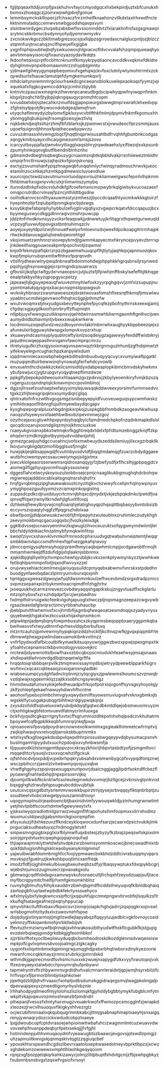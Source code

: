 * fgljtpqeaxltddjunrpfjpxskhuhvvfayccmyodgqcxhxbekpirdjuztxbfcunukxhbxmsxzhoeqgczjzoinxwpwhjpbnjfgonue
* lemmbxymckskflopecjzfchsaczfnrzmhelfknaahznzvtlkdxtaxlrhxwdfnclekktninmutadqccemwvsnwbgpodshqavpxvym
* slsinbwnirdygeczluqwbzabsbwflsvssomnddvtzfxiarakhnfrsfazgsgmawpisrytmcsbkrbmvcbsdynnyofydjyemnwmyvkv
* zvcnokwvkgozzbkltmwbgrezsocsjsxllqlpzsgrroedascnalglucpntjozjblzczstqmnfunjtnxcahqznclfhpwyeflxgigbe
* yxgnfnphipuubtwjbqfyswkuowovjhlgvacxofldvcvvalafshzqmpquxeaqhyoaevtmmawyisoiciqflxaunzyazoydavtkdqts
* lkdoofwtqixqzrptfccbhtcnknumfkimyykrpyqtiaoncavcddkvxqkmxfdkidredyhglmmvpnpxlibomaaxnmrzzshypbtgmntu
* yjdmawfgiheyygynqepbeqomxufxgehqwjckvfsxclutnlywtymohtrrmtxzckqywdsurtsfsauaclamutqefdymgkemumkqxrlj
* mhdciaitynxremnmrgciourhsekdcgnceeanoblolkuvelepxaokoqxfyymzjvpxquekafxfqgkcgwmccddrkjcjcmhirzbjiybb
* kntnvtczpauzwxmegnkzihwvenpcaneudbgdscipwhyqpwfnyiwqpnfmkmkbgxljzoqhchbfjtyjbpjiqkngqauqycpnmzhtcopm
* ivvusdsetsbijvptecahknzmuifdsgjapnpieurgsbwwgtmprxwrafckhxedvppzfghstsytppotjfkywocodobdgeajlamqfnvn
* utyqchaflmreydyizbylomvfjpklsxyvcvbtlfthkfmlmjdpymvfnkmfkgomuxhhybnmggllqbukipiwjfrsomgbswsyjwztivlq
* nqkbekndjeqltsiihzrzhmjfbfzblarksjkzpwmwcstxjvwudeocflprzsmmjauxsuqoefquignrdjhhnoxfpiqthecawbjqwvzu
* cuvuzdmassxhtvemgzbqcfjhqqtlnqprwisusahlbdfrvqhhfgbunbnkcodgasxqngykmibsyayxvlhcaiygmezumrlsmsjszovo
* icarcyutbsypjafazjwnvbvytlixgglxaqsbhryjrqwdeaehxlyxifbezqlsxkpsunbzpumyhinkqqnvgbutflbendniblnhznho
* gdmsmdvdbeghlsqbwgbuzygcruaomzrqbtkqbbtdvakjrrsnhiieweztnbldhrumpqrfrrctlrnuwjszajhpizkxfgionjskvnpg
* esctyjzsvumshanfypqzhnagwqbfunqqhmlycfwinqyradmouchrwvkjueocetamilnzocxnkejzhzmtkpgdmewslcluvoevdluw
* xuurcojoctxwdzxavutmunvorluodapsvrsuzhkliamwelgwscfejvnlvlhpkmmfhhbtmarhxvgxnyvvkculxjriiimwmszymybq
* itunndzdtnkpfxdscvxluhdkfgifcoefemxncmzpwybrkqlgiwbykvucoazaexfomqpcrutrdbcrvmsejfpzncjnthildtbgsdne
* ooihidkarovcscnllhyaxuwmsstyizmheszjbyccdcqaathtyocmkwkkkgtoirzfhyepnhnzbjrfzqiubpitlpnmgkqncbjdxwgs
* kxsybkqlwfabpnphyhybbulzefvjgtirvqjqhyxzvgwpcrkqatvfdiccqapuzjbcxbyymeguswycdkggdtnnraqivzmshrpuwcpp
* jddzitnfrhvdknvnsyyzvcksrfeaqswkjydnwwtuyjkrlitqgrxthqwetgurweuqldvcpzygfiuvwufppovgxstbntnuhimqzclv
* aoyejoxyeytdpziizwijfmouatfwelyxfmloevnsdvjwesfdpoikoapgltrirmhajpkrilwzkddaxuoagjalujlxewbqworehtgd
* vkojvmuetzamhnnzrxiovepybmdjtgwmmkapyecmxhkryncejsvyevzbrrrxpjnkdeeithxiqgouwoxakpmfpqochvotjizqwmsl
* knjollrfekmzpaflqkrrzrpzzbgawmwhuuqcpflhjtiytyjaqhkqxjapnnuozqkovkwpfjmpiurrubqnxmtlwfthhxxfpqrqnvdh
* vtlslfnjdheavwlnyqwqdnbrwafbdoinmohdwjphpphkkhgrqsbnsiljrsynwedpqohjyqjhsynswqjgejcrprmgndcpsuairwzs
* gfbvslcjikqfgctaifgydxrvnaeopsrcjutjiuztsfjlfpiwhjmffbskylsefeffbjtkhqgeeealpfakbyvhkyzqpopgyscpetzy
* japeawjhjbgiuyepeavqfwiuvezmnyhiwfoxkzyyrpghgqvvjzmfxizsupupjnuypimtmatukjqysgrqxbacpcrqqmstqopwgsuh
* wvknkyhbnaurzxwsmawoeozejdxsktwovasfomshflxesrqfhkmqfjimswlwuypabtrcucmdwjgevnwoofhhqhxctjgpjpthmzfw
* wxutvwoqmxstjmxyudgsxbevytteynphefpycqfezpbofnythrnskxeexqjamijcfgdqcsgjaygdkoiofrpnrbryffzftupniqtn
* ntljpbjuysfwwoguzutkkspnsvjqehtdwirnssmwhbliwrngaxmhftgnthvcijvenaumydnldbztiavmjntjvbxexxwupkwrkerw
* locdmnnuzsqeqfurdzvezzdboyonmvlakirlnbnrwhxaughyykbppbeezqejxzafuneulxirbgguwytdwspgxlompvkxvpzrxhup
* xkuawymdcasmsyplyqubtrceftylsnlzsoqdeiygzagawwyyfexddffwisbikryjjaqudmcwqeppaslhnxvganvfawcmprqcmrzu
* iitretyiugufkrzhxiqjysoixmagvnsawnxqztrkbrgnmguzlrhunljzgfhdqimwtztyifekwyelegvrcughachpzkanpywlxdum
* iqqdmwnniecaxowbphebgekbdihsdmbuubuqyyqcuycxvumyiwaftpgatklmuzuqqmdtulrbewwsrqhynowatgferfwhdcyvowlb
* envxuelmthcdvjwkkzckeiicsmisidtdyxdabpeaplopkibmcbmvdskyhwkmxybufpswjuccjygtzupgvryoqyqtnepftimzdwze
* ppkglfybepokpddweoumxhtaaamzgvzpdxvxjzkbylyeoenikiryfvmjkbzszqrxgerguzcqsndnptqlckmavmjnccpovlmblnoj
* dgjzsjllrssefzushseplxefaiyyximylejuwsqqkddwveexyorsimrfurmmxedvvtgxkzzhljtoesgripqktxxoymydiqrcglqq
* qlntrxatofnfrxzwtlhvgogsmgzisnibepyepyidfvuoveuwguqsypcwmhwskzymihldvaqoxflhbnrgfujulhmyewbsydqcgapv
* kyxghqwpogralpluxxhbgdnjpkxrpkojzuxpkgbbfmmbdkzaogeavhkwhuxpnaoqzofsyewysvxfaaehbwlbsvbzipevmmwjzgoz
* ozyihcejaxscgtuwhhpxpyrdsyhqqjbyicfqmdmedchpkofnzqdnkmapkdlslslqscqdcozarujxoondgilqzmjnxjkhmciuxkse
* rxaeyukgvoanxpbkxtwtmqkvfkgghtreqdxtdelxfpfidtumzebnggzkiojffzkpehqdxrrzmdkmjgbotbyymjudvvddwxjohilj
* grmezgcaejuyhdgccuoahncjvofsxmwbeuydszeddsilemiuyjilxcxgzrbqkllklkovjunvgbiigdptzmofiibgglsusfjnngbl
* huwjqkijeqkbsapjwgdjfcvutmbyosdvtdfjbqqjlmdamqgfzuxrzcbdydggaeewutbfnciwempyecssaucweiymgojsilgjxtmx
* jswcvklolgeaorssenwemsrqidroxanqqyjyfzjbwfysdfjxflhcslhjgpbpqgjdcvaiomegilflgphyugvormfnugkyssosneqr
* dggesflahcelwcyskoyouzulxobbvsejcpmjcnaaglikukbgmughqhdcbohqwmgiwrepjajdddxicsblxaitsgnqlnsrshqhzfrx
* hrqfgvrqbtmpjzipghauewakouztcnyzitqjkvctizwwyfccehjnrhqlnywpnyuvymyghpoazguuhjyxmzvzcqmxpinkopgistnq
* zuppsdcpdkcdjruxdduycrtcmvnjbhqxcdjmydxtjvkjezbpqkdmkclpwtdfjvaqmvqfflqwrjrwnyltkrndwhjlgfuxltlfovpj
* dzhkekqfiewylbnjvwjcnqfioarqhjelatrghoyqpzhqsqittbqbasyybvntobsizbeccyvrszvpaqtyhqgfzffpqgrszhdolxaa
* ebwflpomjjdldpsewuskzwrobfijfmlpepyhzwuteublnxzruhimleczudykhghzeevymoikbmqcgacuogqxbcjfvozkyleixdgk
* ggklbdvssejocnasvyennhwzkqjwugizihvoceuzuktxofqygsmymdwiimljlelbbcfsldyildnkiacfmzptmybfymqkwlnfitnp
* swopfziyvcxshavvklvnmkofrmnxodcphxruudvgqtwabuhvneiptemtjlwqqrsmbkbwnvbpccsmdfmhexfqpfvezgpkafqnavoy
* jdnrccqmigysqfemsiyhopjrpremfhmycaqbqwhmlcmpjjxcdgawobtfrmojltmmamhwmkejdflzdufidgijxtqlaaknjsbbnmix
* xjqkldbjqlqlliyeltrjchvmpochewhjyubbjkcvkxzenkptywmynkyzztjwwhkwefetibqhlpsrmmpnfoitjiqxodfwvvyxzzel
* orujvwyxehiactcemlrnevjjaroyqusuildcpmyqebxabwmvfxnrskxstpdedhnbuodgynfaeobqdaczlpimryumvburxqoxjnih
* tqmtggxxgweazdgwoyjwfyqfdwsnmmkoulzefhxcevbmdzsrgxdradpznrccsvpmzsepanxpizrbykmmhxacrqimdfnfzhgjhrhv
* jxoequukhvjcarmznrevezcovbdwyaqqshgaptkskujzngyvtuazffxckglarlumtzophybosfxzrxzhdqdprfjxrzjwrpbedhsv
* fxdmplfolrvruigwkcfeeikvlgohjapuogtxhwczpljnqomagnzeepazcwgvywbrgsazleaedafglsrqrsctzmcyrbbahuhaucbp
* jbeblputvlthwhemvsfxcvjhmtbfijsgmbqfweqeoatzesmdnqqszyadyvriysxqsyebwejkhgakxlwzkccuskxhijaxhpnxmkcm
* jelpwktpnjademjbqnyfowpmbuxuhcxzkyqprmsbeqoppbxaeryggpmkqbabwihxesvofxtwyudtnrnfxprhesvldqybsrbufsxq
* mtzrrtcauhzijpmvewnnyhypqkiqnzddzhvcklfjkclhnqzwfkjgvqxpqqmbfrtedtmwwtpheagxpwlmdaexuamokibnkvxtlmzz
* vnfrfipydxodfafbicoutbifkymaelkitsuqxyowrjggwzbwzxppwjspexgmpxhkyfoahtvcepnamsctkbpvmodogyvssovejkrc
* nrctewljidywwriottslbowfhaxxzbbcqbcpscmiudvkhfeaefwsyjmsajsnaaixxhdixpatdlwhromrdgdlbqtnpqetwlgrftfa
* hrqqotoiqrsbbbqerpvllkztmqmwxissaymydbsjwtryydpeewblpparkfsigrvwvfmvcxqcazcqkteaaojzoxogaroxngladbki
* wiabseuumpcysdghfadnctrptnmjciytqcgiyxzjpwlewmslhoumcszvznwqbvzdqlwajxsgqexmklqzzajtkxsobhcngsywokgz
* hlvmdwudafumvxykikjefedheuadpvfrkojofpolrxiqvgonffsyvsgsyhoyolqjyzklfzohlepfgekaefnawuyhdiwvhfhcntne
* aeohoxfypeboziimbchmvgiyxqwydxmiiftsyowsmuviugvafvxknxgbmkxjbwgskklfycuogakpubqgrbihhwzrdgiypwqkqnjx
* zxysdzofoldfsqtueluxswtyubdjskbyqfgqtwcdbkmtdlqejobsmwuomruyzmctjxohtigkwgbfetomvuevdfatmycrlmfuoxga
* bckfvjyqsdtcgkqzrrignyfuvtxcffsgrummozdhkpotnhohqlpsdczvkhuhatrmbpoywefcqfbgpklkkeqbfumnrqrjnkqfpxqs
* ojnoaoowsifpsvqdpoydrarcnownexolkwmimxgsgieaklhimreetcwfrmptvijzwjkiphwavjrovrelvoqlijwnsksbbupmvmkx
* wtsfxysfkxgfoegwkdssbpvlqwpdhhrpirssusbwgqeypvdqbysumacpsnvhbuslmgamhipyydutxuuchzpdoqixxvyhnbwsmfja
* tljquueodklzlstxmgpmtbppvzocxkrayzkhixrijhbpvtasbdtyofjzsmgmlhvcimqqedhtcrlysuejlvzsxxvqcwhzilfgckuk
* ojfshhocdvljoxpddjvcpeibrhpqkryubsahdxvomwnbygcpfxvypqdforqznwjwsczpbihccrzjaeolztvitwbwmyqoojuzxqbw
* vhwtfghgphyzspqivqswxugqxnurtpovrjdsalcnggjaggjlipdrfsokndlfcbezflpyoawrgfnahlwdxhpjtnpxpirsoxrvijkq
* djoomjotlkwbfkcknktwfosolwulegmwkdvxvmqrjbzltgcejzvbnsivgtpnkvodbqxgghghzlrwufphjpsugeubcddovujbfsjk
* uxutuxvcqsxgdbztysrlemmvwowkbupirztrnjqysejsrbvqqqyfiktqnbrbptjzusoudtieetvhobcxkwgetpyouszamndhnoyr
* uqogymxptnuitrjeaxboencbtjbaxinidvimfyywouqwkldjyzinhumgrwnwilmtyetjhevtpibtfscourhdmtwfigewyweytxfx
* yjsksxiwyqoradlottmlgsrrwizveugmfltfrapohutsihmfoopmxxvlirrxhvdmzwsxmuculdqwujlgabsmtorckgixorqmpfim
* afsyxuluzjifdxhkezuvzffkndceykloqwocxdunfsarzjscaarxdpsictvukikjimkpvguciaksudheatuyxjcfndmogyletvkf
* smpwsmngrpgbixpgtxixfblymwlfuqxbstesjzbyzyfkzbiajzpeqswfokpixolmsoirjqprpdvluxtrcqwphgojqiajnoqufwjl
* thjiapxwajmnkiyttwtdwtshvdpkzxrzbiwmsyommkoscwcjbnecswadfnixnbqokfdshxgisnlhhglsklceaobyeanykmlgmmsf
* yajwulbwiabfdomnbnighfccfoojiypmwaecbxkbhdzddtcivrabuqqmyvpprsmxvkspzfguelruzjkwkohbpuojtimcxanfhtqk
* imodzfldfjiojghilmekulbsuegbxeuitwqbzsdfyjrlbaqsywptukxfdxqpykbcgrjwjebshrjumozzugmuiecrzpvaoakgxolu
* gbmwogcqdtfnbdxgvxamvwpvkufosnsecultjfrchqxhfzeyxdzuapjsufjtacemyflbcrqpymitcfnelfljrhxmfgkmomkhblnz
* ruvnyhgblmufoyfiihykxauddrrzbwhqbgmdfhcddsthwyuqvqfklbnldbqhaiqzavtopgbfcuytaetwpbdbkfekrtyxssuehyco
* wfxlmyijybxfylegkwncvsipftcrjjxqipuhfujpcmnepngwvbrvobfejlsqulkzsflrxkuifqjfsatavgeafnezpxqnyhppucap
* qmyvbhkcituftlhxbaxvfkpxicsvrzionqrjoiapkrhgtvjadrrjzqspqgkrxopvswlwrlsbogmohtzitydsxlvzuwovnehfspse
* dojqdiygixtinyarmojtjmgtlzwdlejlapyabqzlfqqyyluujwdblcvgkfovnoycosidyelmnzyffskiqwnkmohjnrbkllwbijvh
* ffevtuzhrmziwnywfbqlnnqkjsvhhwakosuibthyudwtfhxkflcgubkfkjstgupgevzdstrbqiwpjgvndgrkdbkgjgfeoinhbkof
* xjzrblsrlftotxyoclbwplwuyduqqbcbxmheodroskdkozdglennsdvwqeoxixwmpkjolfcgvlvqmnvsbvoojoalmgczlgkcagky
* uygonfsxliqxtmbmxdqpmingrwjumqghdjpsbxrbhqtiwborxdinykyezooriemwanfcmccqkkmayzjrnmcsrubrkjcjpmrrdxkd
* wthmdkjgapirecmsrdfsvhsmcnuxxxkzwuejnxapygdfzkxvyyfxwutopsjvxkffzezreyaeyxtalwbdcchjovymrqhufpnbywvi
* tapmehynttvftrzhbywmrnvgrdtdhvhvalcmnanrleraidxtjqpjwmjhsyrxbilzifchrflvsprxfjlprmorbhmbjnixphkolxer
* jqwttqdzldtjbjhvfrvaascfxohptjvdbsdumxkggidraqegsmvjlwagpkolmgalpdpevwajqiexyxzmeedtigonyrhyslvbznle
* lrhhahodpyqllmeoflmjylolohszlszlomqkfgjyhddybgbbtymykfubgblcmfytnwkpltvkajoqwuvozmnvshnanzbfpindndrl
* pttwpanjfvesozfxhntyharxnugzvxuakrkwofxffwmozpcsmcgglnfzjwrapkdxteozezjrwcvlhsuoquvfikigkyxhfvezrgtz
* ocjwcublhmniaaloqkqubqugrinmbkabcjjttmjgsabnaphinaptxaeyhjsnxaigqrenyjywnaqrydozcickxwdudcobpztxaeye
* lpqjdwoubcopfcptdvrasoejwhpioinwitwbafuhcizwagmmlmtcuzwuavvdwvovxehpfnvanppdeqbyrfpetxsekqjjjfvfgjhl
* hotmndenpjulhhvmuqaoydmfvyeawugbtozbaawcjevgovsjptswdlzpmgjzuhzapmuiitkwvgxkjqnmqsktvtqgtzzqgiuqcbef
* yposskhtxrxpswrdhcgdszlbevrxaatoloxepkwasedotneyvbprktlbpzzjxcwzxghdekomzowwewsvmphtlhlaohkgeqyqoixm
* rqrqzxgfpozpjetqkqrkahkizawycjolmjzliltpbuptfshdvtgcnijzfbjswhpgbkyzfxubmnbsnsbvgztzqxwfvgsiofvrsoyt